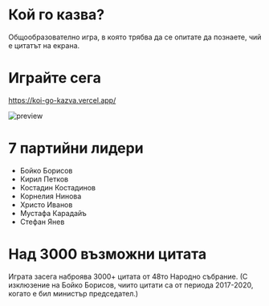 # Кой го казва?

Общообразователно игра, в която трябва да се опитате да познаете, чий е цитатът на екрана.

# Играйте сега

https://koi-go-kazva.vercel.app/

![preview](https://i.ibb.co/whGDGjt/Screenshot-2023-03-12-at-19-13-59.png)

# 7 партийни лидери

* Бойко Борисов
* Кирил Петков
* Костадин Костадинов
* Корнелия Нинова
* Христо Иванов
* Мустафа Карадайъ
* Стефан Янев

# Над 3000 възможни цитата

Играта засега наброява 3000+ цитата от 48то Народно събрание. (С изклюзение на Бойко Борисов, чиито цитати са от периода 2017-2020, когато е бил министър председател.)
